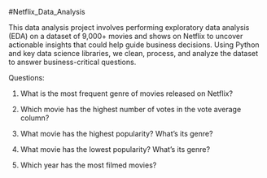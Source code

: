#Netflix_Data_Analysis

This data analysis project involves performing exploratory data analysis (EDA) on a dataset of 9,000+ movies and shows on Netflix to uncover actionable insights that could help guide business decisions. Using Python and key data science libraries, we clean, process, and analyze the dataset to answer business-critical questions.

Questions:

1. What is the most frequent genre of movies released on Netflix?

2. Which movie has the highest number of votes in the vote average column?

3. What movie has the highest popularity? What’s its genre?

4. What movie has the lowest popularity? What’s its genre?

5. Which year has the most filmed movies?
